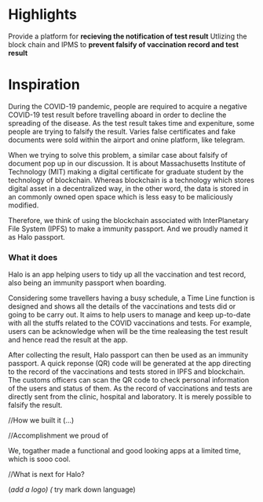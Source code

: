 # Highlights

Provide a platform for **recieving the notification of test result**
Utlizing the block chain and IPMS to **prevent falsify of vaccination record and test result** 


# Inspiration

During the COVID-19 pandemic, people are required to acquire a negative COVID-19 test result before travelling aboard in order to decline the spreading of the disease. As the test result takes time and expeniture, some people are trying to falsify the result. Varies false certificates and fake documents were sold within the airport and onine platform, like telegram. 

When we trying to solve this problem, a similar case about falsify of document pop up in our discussion. It is about Massachusetts Institute of Technology (MIT) making a digital certificate for graduate student by the technology of blockchain. Whereas blockchain is a technology which stores digital asset in a decentralized way, in the other word, the data is stored in an commonly owned open space which is less easy to be maliciously modified.

Therefore, we think of using the blockchain associated with InterPlanetary File System (IPFS) to make a immunity passport. And we proudly named it as Halo passport.


### What it does

Halo is an app helping users to tidy up all the vaccination and test record, also being an immunity passport when boarding.

Considering some travellers having a busy schedule, a Time Line function is designed and shows all the details of the vaccinations and tests did or going to be carry out. It aims to help users to manage and keep up-to-date with all the stuffs related to the COVID vaccinations and tests. For example, users can be acknowledge when will be the time realeasing the test result and hence read the result at the app.

After collecting the result, Halo passport can then be used as an immunity passport. A quick reponse (QR) code will be generated at the app directing to the record of the vaccinations and tests stored in IPFS and blockchain. The customs officers can scan the QR code to check personal information of the users and status of them. As the record of vaccinations and tests are directly sent from  the clinic, hospital and laboratory. It is merely possible to falsify the result.



//How we built it
(...)


//Accomplishment we proud of

We, togather made a functional and good looking apps at a limited time, which is sooo cool.


//What is next for Halo?




(*add a logo)
(* try mark down language)
